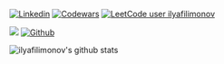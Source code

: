 <!-- Your badges -->
[![Linkedin](https://img.shields.io/badge/ilya-filimonov-blue?style=flat&logo=Linkedin&logoColor=white)](https://www.linkedin.com/in/ilia-filimonov1/)
[![Codewars](https://www.codewars.com/users/ilya_filimonov/badges/micro)](https://www.codewars.com/users/ilya_filimonov)
[![LeetCode user ilyafilimonov](https://img.shields.io/badge/dynamic/json?style=flat&labelColor=black&color=%23ffa116&label=Solved&query=solvedOverTotal&url=https%3A%2F%2Fleetcode-badge.vercel.app%2Fapi%2Fusers%2Filyafilimonov&logo=leetcode&logoColor=yellow)](https://leetcode.com/ilyafilimonov/)

<!-- Profile View Count and GitStats -->
![](https://komarev.com/ghpvc/?username=ilyafilimonov&style=flat)
[![Github](https://img.shields.io/badge/-ilyafilimonov-black?style=flat&labelColor=black&logo=github&logoColor=white)](https://gitstats.me/ilyafilimonov)

<!-- https://github.com/anuraghazra/github-readme-stats -->
![ilyafilimonov's github stats](https://github-readme-stats.vercel.app/api?username=ilyafilimonov&show_icons=true&count_private=true&include_all_commits=true&hide_title=true)



